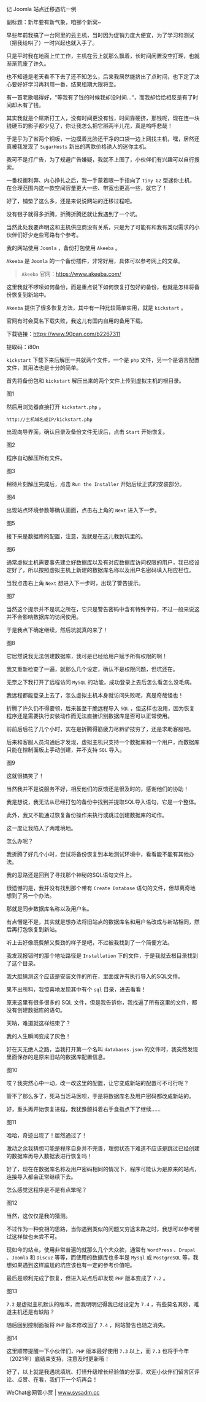 记 Joomla 站点迁移遇坑一例

副标题：新年要有新气象，咱挪个新窝~



早些年前我搞了一台阿里的云主机，当时因为促销力度大便宜，为了学习和测试（把我给哄了）一时兴起也就入手了。

只是平时我在地面上忙工作，主机在云上就那么飘着，长时间闲置没空打理，也就渐渐荒废了许久。

也不知道是老天看不下去了还不知怎么，后来我居然能挤出了点时间，也下定了决心要好好学习再利用一番，结果租期大限将至。



有一首老歌唱得好，“等我有了钱的时候我却没时间...“，而我却恰恰相反是有了时间却木有了钱。

其实我就是个屌斯打工人，没有时间更没有钱，时间靠硬挤，那钱呢，现在连一块钱硬币的影子都少见了，你让我怎么把它掰两半儿花，真是呜呼悲哉！

于是乎为了省两个铜板，一边摸着比脸还干净的口袋一边上网找主机，嘿，居然还真被我发现了 `SugarHosts` 新出的两款价格诱人的迷你主机。

我可不是打广告，为了规避广告嫌疑，我就不上图了，小伙伴们有兴趣可以自行搜索。

一番权衡利弊、内心挣扎之后，我一手蒙着眼一手指向了 `Tiny G2` 型迷你主机，在合理范围内这一款空间容量更大一些、带宽也更高一些，就它了！



好了，铺垫了这么多，还是来说说网站的迁移过程吧。

没有银子就得多折腾，折腾折腾还就让我遇到了一个坑。

当然此处我要声明这和主机供应商没有关系，只是为了可能有和我有类似需求的小伙伴们好少走些弯路有个参考。

我的网站使用 `Joomla` ，备份打包使用 `Akeeba` 。

`Akeeba` 是 `Joomla` 的一个备份插件，非常好用，具体可以参考网上的文章。

> `Akeeba` 官网：https://www.akeeba.com/



这里我就不啰嗦如何备份，而是重点说下如何恢复打包好的备份，也就是怎样将备份恢复到新站中。

`Akeeba` 提供了很多恢复方法，其中有一种比较简单实用，就是 `kickstart` 。

官网有时会莫名下载失败，我这儿有国内自用的备用下载。

下载链接：https://www.90pan.com/b2267311

提取码：i80n



 `kickstart` 下载下来后解压一共就两个文件，一个是 `php` 文件，另一个是语言配置文件，其用法也是十分的简单。



首先将备份包和 `kickstart` 解压出来的两个文件上传到虚拟主机的根目录。

图1



然后用浏览器直接打开 `kickstart.php` 。

```
http://主机域名或IP/kickstart.php
```

出现向导界面，确认目录及备份文件无误后，点击 `Start` 开始恢复。

图2



程序自动解压所有文件。

图3



稍待片刻解压完成后，点击 `Run the Installer` 开始后续正式的安装部分。

图4



出现站点环境参数等确认画面，点击右上角的 `Next` 进入下一步。

图5



接下来是数据库的配置，注意，我就是在这儿栽到坑里的。

图6



通常虚拟主机需要事先建立好数据库以及有对应数据库访问权限的用户，我已经设定好了，所以按照虚拟主机上新建的数据库名称以及用户名密码填入相应栏位。

当我点击右上角 `Next` 想进入下一步时，出现了警告提示。

图7



当然这个提示并不是坑之所在，它只是警告密码中含有特殊字符，不过一般来说这并不会影响数据库的访问使用。

于是我点下确定继续，然后坑就真的来了！

图8



它居然说我无法创建数据库，我可是已经给用户赋予所有权限的啊！

我又重新检查了一遍，就那么几个设定，确认不是权限问题，但坑还在。

无奈之下我打开了远程访问 `MySQL` 的功能，成功登录上去后怎么看怎么没毛病。

我远程都能登录上去了，怎么虚拟主机本身就访问失败呢，真是奇哉怪也！

折腾了许久仍不得要领，后来甚至干脆远程导入 `SQL` ，但这样也没用，因为恢复程序还是需要执行安装动作而无法直接识别数据库是否可以正常使用。

前前后后花了几个小时，实在是折腾得筋疲力尽黔驴技穷了，还是求助客服吧。



后来和客服人员沟通后才发现，虚拟主机只支持一个数据库和一个用户，而数据库只能在控制面板上手动创建，并不支持 `SQL` 导入。

图9



这就很搞笑了！

当然我并不是说服务不好，相反他们的反馈还是很及时的，感谢他们的协助！

我是想说，我无法从已经打包的备份中找到并提取SQL导入语句，它是一个整体。

此外，我又不能通过恢复备份操作来执行或跳过创建数据库的动作。

这一度让我陷入了两难境地。



怎么办呢？

我折腾了好几个小时，尝试将备份恢复到本地测试环境中，看看能不能有其他办法。

我的思路还是回到了寻找那个神秘的SQL语句文件上。

很遗憾的是，我并没有找到那个带有 `Create Database` 语句的文件，但却离奇地想到了另一个办法。

那就是同步数据库名称以及用户名。



有点懵是不是，其实就是想办法将旧站点的数据库名和用户名改成与新站相同，然后再打包恢复到新站。

听上去好像既费解又费劲的样子是吧，不过被我找到了一个简便方法。

我发现报错时的那个地址路径是 `Installation` 下的文件，于是我就去根目录找到了这个目录。

我大胆猜测这个应该是安装文件的所在，里面或许有执行导入的SQL文件。

果不出所料，我惊喜地发现其中有个 `sql` 目录，进去看看！

原来这里有很多很多的 SQL 文件，但是我告诉你，我找遍了所有这里的文件，都没有创建数据库的语句。

天呐，难道就这样结束了？

我的人生瞬间变成了灰色！



好在天无绝人之路，当我打开第一个名叫 `databases.json` 的文件时，我突然发现里面保存的是原来旧站的数据库配置信息。

图10



哎？我突然心中一动，改一改这里的配置，让它变成新站的配置可不可行呢？

管不了那么多了，死马当活马医呗，于是将数据库名及用户密码都改成新站的。

好，重头再开始恢复进程，我犹豫颤抖着右手食指点下了继续......

图11



哈哈，奇迹出现了！居然通过了！

激动之余我猜想可能是程序自身并不完善，理想状态下难道不应该是跳过已经创建的数据库再导入数据表进行恢复吗！

好了，现在在数据库名称及用户密码相同的情况下，程序可能认为是原来的站点，连接导入都会正常继续下去。

怎么感觉这程序是不是有点笨呢？

图12



当然，这仅仅是我的猜测。

不过作为一种变相的思路，当你遇到类似的问题又穷途末路之时，我想可以参考尝试这样做也未尝不可。

现如今的站点，使用非常普遍的就那么几个大众款，通常有 `WordPress` 、`Drupal` 、`Joomla` 和 `Discuz` 等等，而使用的数据库也多半是 `Mysql` 或 `PostgreSQL` 等，我想如果遇到这样尴尬的坑应该也有一定的参考价值吧。



最后是顺利完成了恢复，但进入站点后却发现 `PHP` 版本变成了 `7.2` 。

图13



`7.2` 是虚拟主机默认的版本，而我明明记得我已经设定为 `7.4` ，有些莫名其妙，难道主机还是有缺陷？

随后回到控制面板将 `PHP` 版本修改回了 `7.4` ，网站警告也随之消失。

图14



这里顺带提醒一下小伙伴们，`PHP` 版本最好使用 `7.3` 以上，而 `7.3` 也将于今年（2021年）底结束支持，注意及时更新哦！

好了，以上就是我遇坑填坑、打怪升级增长经验值的分享，欢迎小伙伴们留言区评论、点赞、在看，我们下一个坑再会！



WeChat@网管小贾 | www.sysadm.cc


